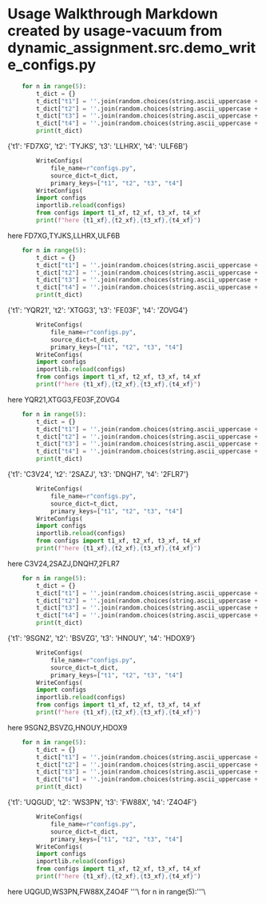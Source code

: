 # Usage Walkthrough Markdown created by usage-vacuum from dynamic_assignment.src.demo_write_configs.py


```python
    for n in range(5):
        t_dict = {}
        t_dict["t1"] = ''.join(random.choices(string.ascii_uppercase + string.digits, k=5))
        t_dict["t2"] = ''.join(random.choices(string.ascii_uppercase + string.digits, k=5))
        t_dict["t3"] = ''.join(random.choices(string.ascii_uppercase + string.digits, k=5))
        t_dict["t4"] = ''.join(random.choices(string.ascii_uppercase + string.digits, k=5))
        print(t_dict)
```
{'t1': 'FD7XG', 't2': 'TYJKS', 't3': 'LLHRX', 't4': 'ULF6B'}

```python
        WriteConfigs(
            file_name=r"configs.py",
            source_dict=t_dict,
            primary_keys=["t1", "t2", "t3", "t4"]
        WriteConfigs(
        import configs
        importlib.reload(configs)
        from configs import t1_xf, t2_xf, t3_xf, t4_xf
        print(f"here {t1_xf},{t2_xf},{t3_xf},{t4_xf}")
```
here FD7XG,TYJKS,LLHRX,ULF6B

```python
    for n in range(5):
        t_dict = {}
        t_dict["t1"] = ''.join(random.choices(string.ascii_uppercase + string.digits, k=5))
        t_dict["t2"] = ''.join(random.choices(string.ascii_uppercase + string.digits, k=5))
        t_dict["t3"] = ''.join(random.choices(string.ascii_uppercase + string.digits, k=5))
        t_dict["t4"] = ''.join(random.choices(string.ascii_uppercase + string.digits, k=5))
        print(t_dict)
```
{'t1': 'YQR21', 't2': 'XTGG3', 't3': 'FE03F', 't4': 'ZOVG4'}

```python
        WriteConfigs(
            file_name=r"configs.py",
            source_dict=t_dict,
            primary_keys=["t1", "t2", "t3", "t4"]
        WriteConfigs(
        import configs
        importlib.reload(configs)
        from configs import t1_xf, t2_xf, t3_xf, t4_xf
        print(f"here {t1_xf},{t2_xf},{t3_xf},{t4_xf}")
```
here YQR21,XTGG3,FE03F,ZOVG4

```python
    for n in range(5):
        t_dict = {}
        t_dict["t1"] = ''.join(random.choices(string.ascii_uppercase + string.digits, k=5))
        t_dict["t2"] = ''.join(random.choices(string.ascii_uppercase + string.digits, k=5))
        t_dict["t3"] = ''.join(random.choices(string.ascii_uppercase + string.digits, k=5))
        t_dict["t4"] = ''.join(random.choices(string.ascii_uppercase + string.digits, k=5))
        print(t_dict)
```
{'t1': 'C3V24', 't2': '2SAZJ', 't3': 'DNQH7', 't4': '2FLR7'}

```python
        WriteConfigs(
            file_name=r"configs.py",
            source_dict=t_dict,
            primary_keys=["t1", "t2", "t3", "t4"]
        WriteConfigs(
        import configs
        importlib.reload(configs)
        from configs import t1_xf, t2_xf, t3_xf, t4_xf
        print(f"here {t1_xf},{t2_xf},{t3_xf},{t4_xf}")
```
here C3V24,2SAZJ,DNQH7,2FLR7

```python
    for n in range(5):
        t_dict = {}
        t_dict["t1"] = ''.join(random.choices(string.ascii_uppercase + string.digits, k=5))
        t_dict["t2"] = ''.join(random.choices(string.ascii_uppercase + string.digits, k=5))
        t_dict["t3"] = ''.join(random.choices(string.ascii_uppercase + string.digits, k=5))
        t_dict["t4"] = ''.join(random.choices(string.ascii_uppercase + string.digits, k=5))
        print(t_dict)
```
{'t1': '9SGN2', 't2': 'BSVZG', 't3': 'HNOUY', 't4': 'HDOX9'}

```python
        WriteConfigs(
            file_name=r"configs.py",
            source_dict=t_dict,
            primary_keys=["t1", "t2", "t3", "t4"]
        WriteConfigs(
        import configs
        importlib.reload(configs)
        from configs import t1_xf, t2_xf, t3_xf, t4_xf
        print(f"here {t1_xf},{t2_xf},{t3_xf},{t4_xf}")
```
here 9SGN2,BSVZG,HNOUY,HDOX9

```python
    for n in range(5):
        t_dict = {}
        t_dict["t1"] = ''.join(random.choices(string.ascii_uppercase + string.digits, k=5))
        t_dict["t2"] = ''.join(random.choices(string.ascii_uppercase + string.digits, k=5))
        t_dict["t3"] = ''.join(random.choices(string.ascii_uppercase + string.digits, k=5))
        t_dict["t4"] = ''.join(random.choices(string.ascii_uppercase + string.digits, k=5))
        print(t_dict)
```
{'t1': 'UQGUD', 't2': 'WS3PN', 't3': 'FW88X', 't4': 'Z4O4F'}

```python
        WriteConfigs(
            file_name=r"configs.py",
            source_dict=t_dict,
            primary_keys=["t1", "t2", "t3", "t4"]
        WriteConfigs(
        import configs
        importlib.reload(configs)
        from configs import t1_xf, t2_xf, t3_xf, t4_xf
        print(f"here {t1_xf},{t2_xf},{t3_xf},{t4_xf}")
```
here UQGUD,WS3PN,FW88X,Z4O4F
'''\    for n in range(5):\'''\